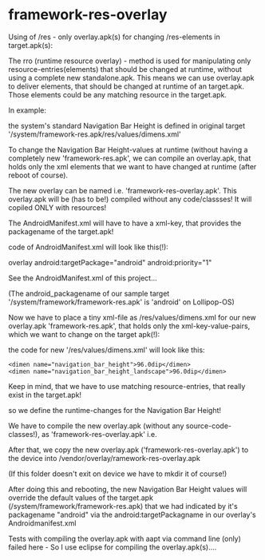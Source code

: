 framework-res-overlay
=====================

Using of /res - only overlay.apk(s) for changing /res-elements  in target.apk(s):


The rro (runtime resource overlay) - method is used for manipulating only resource-entries(elements) that should be changed at runtime,
without using a complete new standalone.apk.
This means we can use overlay.apk to deliver elements, that should be changed at runtime of an target.apk.
Those elements could be any matching resource in the target.apk.

In example:

the system's standard Navigation Bar Height is defined in original target '/system/framework-res.apk/res/values/dimens.xml'

To change the Navigation Bar Height-values at runtime (without having a completely new 'framework-res.apk', we can compile an
overlay.apk, that holds only the xml elements that we want to have changed at runtime (after reboot of course).

The new overlay can be named i.e. 'framework-res-overlay.apk'.
This overlay.apk will be (has to be!) compiled without any code/classses!
It will copiled ONLY with resources!

The AndroidManifest.xml will have to have a xml-key, that provides the packagename of the target.apk!

code of AndroidManifest.xml will look like this(!):

overlay android:targetPackage="android" android:priority="1"

See the AndroidManifest.xml of this project...


(The android_packagename of our sample target '/system/framework/framework-res.apk' is 'android' on Lollipop-OS)


Now we have to place a tiny xml-file as /res/values/dimens.xml for our new overlay.apk 'framework-res.apk', 
that holds only the xml-key-value-pairs, which we want to change on the target apk(!):


the code for new '/res/values/dimens.xml' will look like this:

<?xml version="1.0" encoding="utf-8"?>
<resources>
    
    <dimen name="navigation_bar_height">96.0dip</dimen>
    <dimen name="navigation_bar_height_landscape">96.0dip</dimen>
</resources>

Keep in mind, that we have to use matching resource-entries, that really exist in the target.apk!

so we define the runtime-changes for the Navigation Bar Height!

We have to compile the new overlay.apk (without any source-code-classes!), as 'framework-res-overlay.apk' i.e.

After that, we copy the new overlay.apk ('framework-res-overlay.apk') to the device 
into /vendor/overlay/ramework-res-overlay.apk

(If this folder doesn't exit on device we have to mkdir it of course!)

After doing this and rebooting,
the new Navigation Bar Height values will override the default values of the target.apk 
(/system/framework/framework-res.apk) 
that we had indicated by it's packagename "android" via the android:targetPackagname in
our overlay's Androidmanifest.xml


Tests with compiling the overlay.apk with aapt via command line (only) 
failed here - So I use eclipse for compiling the overlay.apk(s)....








